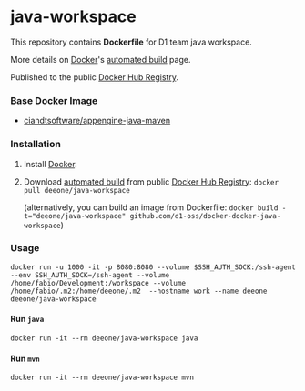 java-workspace
=====================

This repository contains **Dockerfile** for D1 team java workspace. 

More details on [Docker](https://www.docker.com/)'s [automated build](https://registry.hub.docker.com/u/deeone/java-workspace/) page. 

Published to the public [Docker Hub Registry](https://registry.hub.docker.com/).

### Base Docker Image

* [ciandtsoftware/appengine-java-maven](https://registry.hub.docker.com/u/ciandtsoftware/appengine-java-maven/)

### Installation

1. Install [Docker](https://www.docker.com/).

2. Download [automated build](https://registry.hub.docker.com/u/deeone/java-workspace/) from public [Docker Hub Registry](https://registry.hub.docker.com/): `docker pull deeone/java-workspace`

   (alternatively, you can build an image from Dockerfile: `docker build -t="deeone/java-workspace" github.com/d1-oss/docker-docker-java-workspace`)


### Usage

    docker run -u 1000 -it -p 8080:8080 --volume $SSH_AUTH_SOCK:/ssh-agent --env SSH_AUTH_SOCK=/ssh-agent --volume /home/fabio/Development:/workspace --volume /home/fabio/.m2:/home/deeone/.m2  --hostname work --name deeone deeone/java-workspace

#### Run `java`

    docker run -it --rm deeone/java-workspace java

#### Run `mvn`

    docker run -it --rm deeone/java-workspace mvn
